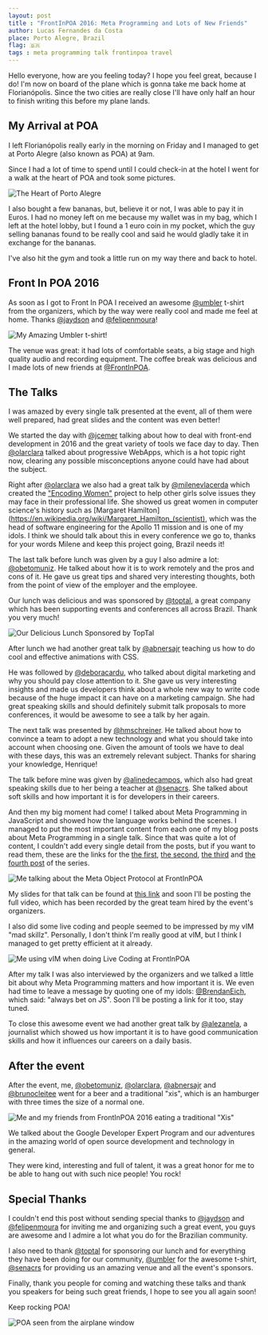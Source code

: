 ```yaml
---
layout: post
title : "FrontInPOA 2016: Meta Programming and Lots of New Friends"
author: Lucas Fernandes da Costa
place: Porto Alegre, Brazil
flag: 🇧🇷
tags : meta programming talk frontinpoa travel
---
```


Hello everyone, how are you feeling today? I hope you feel great, because I do! I'm now on board of the plane which is gonna take me back home at Florianópolis. Since the two cities are really close I'll have only half an hour to finish writing this before my plane lands.



## My Arrival at POA

I left Florianópolis really early in the morning on Friday and I managed to get at Porto Alegre (also known as POA) at 9am.

Since I had a lot of time to spend until I could check-in at the hotel I went for a walk at the heart of POA and took some pictures.

![The Heart of Porto Alegre](/assets/FrontInPoa2016/IMG_4412.JPG)

I also bought a few bananas, but, believe it or not, I was able to pay it in Euros. I had no money left on me because my wallet was in my bag, which I left at the hotel lobby, but I found a 1 euro coin in my pocket, which the guy selling bananas found to be really cool and said he would gladly take it in exchange for the bananas.

I've also hit the gym and took a little run on my way there and back to hotel.




## Front In POA 2016

As soon as I got to Front In POA I received an awesome [@umbler](https://twitter.com/umbler) t-shirt from the organizers, which by the way were really cool and made me feel at home. Thanks [@jaydson](https://twitter.com/jaydson) and [@felipenmoura](https://twitter.com/felipenmoura)!

![My Amazing Umbler t-shirt!](/assets/FrontInPoa2016/IMG_4512.JPG)

The venue was great: it had lots of comfortable seats, a big stage and high quality audio and recording equipment.
The coffee break was delicious and I made lots of new friends at [@FrontInPOA](https://twitter.com/frontinpoa).




## The Talks

I was amazed by every single talk presented at the event, all of them were well prepared, had great slides and the content was even better!

We started the day with [@jcemer](https://twitter.com/jcemer) talking about how to deal with front-end development in 2016 and the great variety of tools we face day to day. Then [@olarclara](https://twitter.com/olarclara) talked about progressive WebApps, which is a hot topic right now, clearing any possible misconceptions anyone could have had about the subject.

Right after [@olarclara](https://twitter.com/olarclara) we also had a great talk by [@milenevlacerda](https://twitter.com/milenevlacerda) which created the ["Encoding Women"](https://t.co/3YE7jNs3RE) project to help other girls solve issues they may face in their professional life. She showed us great women in computer science's history such as [Margaret Hamilton](https://en.wikipedia.org/wiki/Margaret_Hamilton_(scientist), which was the head of software engineering for the Apollo 11 mission and is one of my idols. I think we should talk about this in every conference we go to, thanks for your words Milene and keep this project going, Brazil needs it!

The last talk before lunch was given by a guy I also admire a lot: [@obetomuniz](https://twitter.com/obetomuniz). He talked about how it is to work remotely and the pros and cons of it. He gave us great tips and shared very interesting thoughts, both from the point of view of the employer and the employee.

Our lunch was delicious and was sponsored by [@toptal](https://twitter.com/toptal), a great company which has been supporting events and conferences all across Brazil. Thank you very much!


![Our Delicious Lunch Sponsored by TopTal](/assets/FrontInPoa2016/IMG_4468.JPG)


After lunch we had another great talk by [@abnersajr](https://twitter.com/abnersajr) teaching us how to do cool and effective animations with CSS.

He was followed by [@deboracardu](https://twitter.com/deboracardu), who talked about digital marketing and why you should pay close attention to it. She gave us very interesting insights and made us developers think about a whole new way to write code because of the huge impact it can have on a marketing campaign. She had great speaking skills and should definitely submit talk proposals to more conferences, it would be awesome to see a talk by her again.

The next talk was presented by [@hmschreiner](https://twitter.com/hmschreiner). He talked about how to convince a team to adopt a new technology and what you should take into account when choosing one. Given the amount of tools we have to deal with these days, this was an extremely relevant subject. Thanks for sharing your knowledge, Henrique!

The talk before mine was given by [@alinedecampos](https://twitter.com/alinedecampos), which also had great speaking skills due to her being a teacher at [@senacrs](https://twitter.com/senacrs). She talked about soft skills and how important it is for developers in their careers.

And then my big moment had come! I talked about Meta Programming in JavaScript and showed how the language works behind the scenes. I managed to put the most important content from each one of my blog posts about Meta Programming in a single talk. Since that was quite a lot of content, I couldn't add every single detail from the posts, but if you want to read them, these are the links for the [the first](/2016/10/06/Meta-Programming-in-JavaScript-Part-One.html), [the second](/2016/10/22/Meta-Programming-in-JavaScript-Part-Two.html), [the third](/2016/11/15/Meta-Programming-in-JavaScript-Part-Three.html) and [the fourth post](/2016/12/01/Meta-Programming-in-JavaScript-Part-Four.html) of the series.

![Me talking about the Meta Object Protocol at FrontInPOA](/assets/FrontInPoa2016/IMG_4472.JPG)

My slides for that talk can be found at [this link](https://speakerdeck.com/lucasfcosta/nas-entranhas-do-javascript-meta-programacao#) and soon I'll be posting the full video, which has been recorded by the great team hired by the event's organizers.

I also did some live coding and people seemed to be impressed by my vIM "mad skillz". Personally, I don't think I'm really good at vIM, but I think I managed to get pretty efficient at it already.

![Me using vIM when doing Live Coding at FrontInPOA](/assets/FrontInPoa2016/IMG_4474.PNG)

After my talk I was also interviewed by the organizers and we talked a little bit about why Meta Programming matters and how important it is. We even had time to leave a message by quoting one of my idols: [@BrendanEich](https://twitter.com/BrendanEich), which said: "always bet on JS". Soon I'll be posting a link for it too, stay tuned.

To close this awesome event we had another great talk by [@alezanela](https://twitter.com/alezanela), a journalist which showed us how important it is to have good communication skills and how it influences our careers on a daily basis.




## After the event

After the event, me, [@obetomuniz](https://twitter.com/obetomuniz), [@olarclara](https://twitter.com/olarclara), [@abnersajr](https://twitter.com/abnersajr) and [@brunocleitee](https://twitter.com/brunocleitee) went for a beer and a traditional "xis", which is an hamburger with three times the size of a normal one.

![Me and my friends from FrontInPOA 2016 eating a traditional "Xis"](/assets/FrontInPoa2016/IMG_4482.JPG)

We talked about the Google Developer Expert Program and our adventures in the amazing world of open source development and technology in general.

They were kind, interesting and full of talent, it was a great honor for me to be able to hang out with such nice people! You rock!




## Special Thanks

I couldn't end this post without sending special thanks to [@jaydson](https://twitter.com/jaydson) and [@felipenmoura](https://twitter.com/felipenmoura) for inviting me and organizing such a great event, you guys are awesome and I admire a lot what you do for the Brazilian community.

I also need to thank [@toptal](https://twitter.com/toptal) for sponsoring our lunch and for everything they have been doing for our community, [@umbler](https://twitter.com/umbler) for the awesome t-shirt, [@senacrs](https://twitter.com/senacrs) for providing us an amazing venue and all the event's sponsors.

Finally, thank you people for coming and watching these talks and thank you speakers for being such great friends, I hope to see you all again soon!

Keep rocking POA!

![POA seen from the airplane window](/assets/FrontInPoa2016/IMG_4489.JPG)
